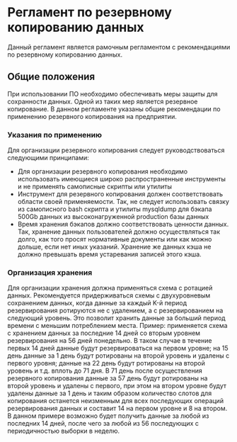 # Регламент по резервному копированию данных

Данный регламент является рамочным регламентом с рекомендациями по резервному
копированию данных.

## Общие положения

При использовании ПО необходимо обеспечивать меры защиты для сохранности
данных. Одной из таких мер является резервное копирование. В данном регламенте
указаны общие рекомендации по применению резервного копирования на предприятии.

### Указания по применению

Для организации резервного копирования следует руководствоваться следующими
принципами:

* Для организации резервного копирования необходимо использовать имеющиеся
  широко распространенные инструменты и не применять самописные скрипты или
  утилиты
* Инструмент для резервного копирования должен соответствовать области своей
  применяемости. Так, не следует использовать связку из самописного bash
  скрипта и утилиты mysqldump для бэкапа 500Gb данных из высоконагруженной
  production базы данных
* Время хранения бэкапов должно соответствовать ценности данных. Так, хранение
  данных пользователей должно осуществляться так долго, как того просят
  нормативные документы или как можно дольше, если нет иных указаний. Хранение
  же данных кэша не должно превышать время устаревания записей этого кэша.

### Организация хранения

Для организации хранения должна применяться схема с ротацией данных.
Рекомендуется придерживаться схемы с двухуровневым сохранением данных, когда
данные за каждый K-й период резервирования ротируются не с удалением, а с
резервированием на следующий уровень. Это позволит хранить данные за больший
период времени с меньшим потреблением места. Пример: применяется схема с
хранением данных за последние 14 дней со вторым уровнем резервирования на 56
дней понедельно. В таком случае в течение первых 14 дней данные будут
резервироваться на первом уровне; на 15 день данные за 1 день будут ротированы
на второй уровень и удалены с первого уровня; данные на 22 день будут
ротированы на второй уровень и т.д. вплоть до 71 дня. В 71 день после
осуществления резервного копирования данные за 57 день будут ротированы на
второй уровень и удалены с первого, при этом на втором уровне будут удалены
данные за 1 день и таким образом количество слотов для копирования останется
неизменным для всех последующих операций резервирования данных и составит 14
на первом уровне и 8 на втором. В данном примере возможно будет получить данные
за любой из последних 14 дней, после чего за любой из 56 последующих с
периодичностью выборки в неделю.

